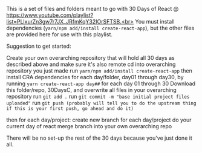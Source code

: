 This is a set of files and folders meant to go with 30 Days of React @ https://www.youtube.com/playlist?list=PLlxurZn3gw7r7JX_JRfmKqY32IOrSFTSB.<br>
You must install dependencies (`yarn/npm add/install create-react-app`), but the other files are provided here for use with this playlist.  

Suggestion to get started: 

Create your own overarching repository that will hold all 30 days as described above and make sure it's also remote
cd into overarching repository you just made
run `yarn/npm add/install create-react-app`
then install CRA dependencies for each day/folder, day01 through day30, by running `yarn create-react-app day##` for each day 01 through 30
Download this folder/repo, 30DaysC, and overwrite all files in your overarching repository
run `git add .`
run `git commit -m "base initial project files uploaded"`
run `git push (probably will tell you to do the upstream thing if this is your first push, go ahead and do it)`


then for each day/project:
create new branch for each day/project
do your current day of react
merge branch into your own overarching repo

There will be no set-up the rest of the 30 days because you've just done it all.

